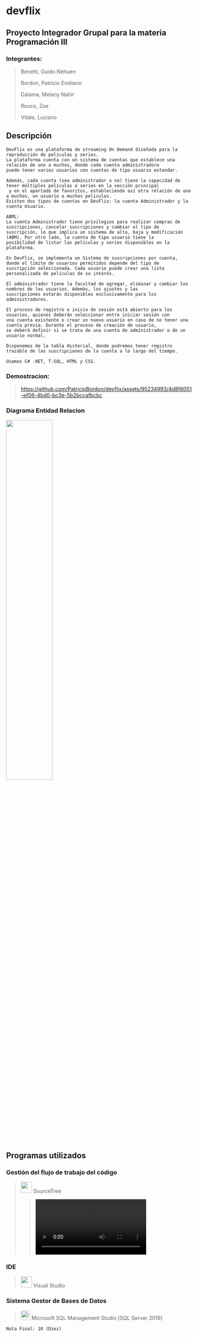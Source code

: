 # devflix
## Proyecto Integrador Grupal para la materia Programación III
### Integrantes:
> Benetti, Guido Nehuen
>
> Bordon, Patricio Emiliano
>
> Dalama, Melany Nahir
>
> Rouco, Zoe
>
> Vitale, Luciano
## Descripción
``` 
DevFlix es una plataforma de streaming On Demand diseñada para la reproducción de películas y series.
La plataforma cuenta con un sistema de cuentas que establece una relación de uno a muchos, donde cada cuenta administradora
puede tener varios usuarios con cuentas de tipo usuario estandar.

Además, cada cuenta (sea administrador o no) tiene la capacidad de tener múltiples películas o series en la sección principal
 y en el apartado de favoritos, estableciendo así otra relación de uno a muchos, un usuario a muchas peliculas.
Existen dos tipos de cuentas en DevFlix: la cuenta Administrador y la cuenta Usuario.

ABML:
La cuenta Administrador tiene privilegios para realizar compras de suscripciones, cancelar suscripciones y cambiar el tipo de
suscripción, lo que implica un sistema de alta, baja y modificación (ABM). Por otro lado, la cuenta de tipo usuario tiene la
posibilidad de listar las películas y series disponibles en la plataforma.

En DevFlix, se implementa un Sistema de suscripciones por cuenta, donde el límite de usuarios permitidos depende del tipo de
suscripción seleccionada. Cada usuario puede crear una lista personalizada de películas de su interés.

El administrador tiene la facultad de agregar, eliminar y cambiar los nombres de los usuarios. Además, los ajustes y las
suscripciones estarán disponibles exclusivamente para los administradores.

El proceso de registro e inicio de sesión está abierto para los usuarios, quienes deberán seleccionar entre iniciar sesión con
una cuenta existente o crear un nuevo usuario en caso de no tener una cuenta previa. Durante el proceso de creación de usuario,
se deberá definir si se trata de una cuenta de administrador o de un usuario normal.

Disponemos de la tabla Historial, donde podremos tener registro trazable de las suscripciones de la cuenta a lo largo del tiempo.

Usamos C# .NET, T-SQL, HTML y CSS.
```
### Demostracion:

> https://github.com/PatricioBordon/devflix/assets/95234993/4d8f6051-ef06-4bd0-bc3e-5b2bccafbcbc
### Diagrama Entidad Relacion
<img width= "50%" src="https://github.com/PatricioBordon/devflix/assets/95234993/3fba5220-69c8-44d8-a85b-690fa5ec4138"/>

## Programas utilizados
### Gestión del flujo de trabajo del código
> <img width= "30px" src="https://github.com/PatricioBordon/devflix/assets/95234993/aaeb17f8-dee3-4dca-b53e-273be56b1ef0"/> SourceTree
>
>> <video autoplay loop src="https://github.com/PatricioBordon/devflix/assets/95234993/d47d64aa-21d5-4f25-859b-4fe156fec7aa"/>

### IDE
> <img width= "30px" src="https://github.com/PatricioBordon/devflix/assets/95234993/1a7b6698-da00-4c4d-825c-4fe14b636ad1"/> Visual Studio

### Sistema Gestor de Bases de Datos
><img width="25" alt="image" src="https://github.com/PatricioBordon/devflix/assets/95234993/4646bb99-83bd-439f-bb6f-632a73ff319f"> Microsoft SQL Management Studio [SQL Server 2019]
>
``
Nota Final: 10 (Diez)
``
